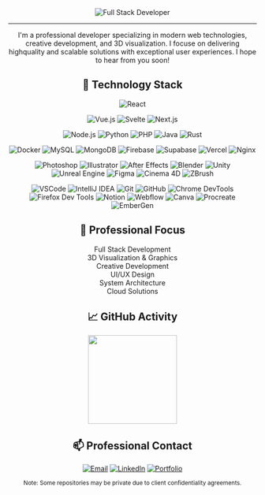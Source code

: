 <div align="center">

<div align="center">
  <img src="https://img.shields.io/badge/Full_Stack-Developer-0099ff?style=for-the-badge" alt="Full Stack Developer"/>
</div>

---

I'm a professional developer specializing in modern web technologies, creative development, and 3D visualization. I focuse on delivering highquality and scalable solutions with exceptional user experiences. I hope to hear from you soon!

## 🔧 Technology Stack

![React](https://img.shields.io/badge/-React-61DAFB?style=flat-square&logo=react&logoColor=black)

![Vue.js](https://img.shields.io/badge/-Vue.js-4FC08D?style=flat-square&logo=vue.js&logoColor=white)
![Svelte](https://img.shields.io/badge/-Svelte-FF3E00?style=flat-square&logo=svelte&logoColor=white)
![Next.js](https://img.shields.io/badge/-Next.js-000000?style=flat-square&logo=next.js&logoColor=white)

![Node.js](https://img.shields.io/badge/-Node.js-339933?style=flat-square&logo=node.js&logoColor=white)
![Python](https://img.shields.io/badge/-Python-3776AB?style=flat-square&logo=python&logoColor=white)
![PHP](https://img.shields.io/badge/-PHP-777BB4?style=flat-square&logo=php&logoColor=white)
![Java](https://img.shields.io/badge/-Java-007396?style=flat-square&logo=java&logoColor=white)
![Rust](https://img.shields.io/badge/-Rust-000000?style=flat-square&logo=rust&logoColor=white)

![Docker](https://img.shields.io/badge/-Docker-2496ED?style=flat-square&logo=docker&logoColor=white)
![MySQL](https://img.shields.io/badge/-MySQL-4479A1?style=flat-square&logo=mysql&logoColor=white)
![MongoDB](https://img.shields.io/badge/-MongoDB-47A248?style=flat-square&logo=mongodb&logoColor=white)
![Firebase](https://img.shields.io/badge/-Firebase-FFCA28?style=flat-square&logo=firebase&logoColor=black)
![Supabase](https://img.shields.io/badge/-Supabase-3ECF8E?style=flat-square&logo=supabase&logoColor=white)
![Vercel](https://img.shields.io/badge/-Vercel-000000?style=flat-square&logo=vercel&logoColor=white)
![Nginx](https://img.shields.io/badge/-Nginx-009639?style=flat-square&logo=nginx&logoColor=white)

![Photoshop](https://img.shields.io/badge/-Photoshop-31A8FF?style=flat-square&logo=adobe-photoshop&logoColor=white)
![Illustrator](https://img.shields.io/badge/-Illustrator-FF9A00?style=flat-square&logo=adobe-illustrator&logoColor=white)
![After Effects](https://img.shields.io/badge/-After_Effects-9999FF?style=flat-square&logo=adobe-after-effects&logoColor=white)
![Blender](https://img.shields.io/badge/-Blender-F5792A?style=flat-square&logo=blender&logoColor=white)
![Unity](https://img.shields.io/badge/-Unity-000000?style=flat-square&logo=unity&logoColor=white)
![Unreal Engine](https://img.shields.io/badge/-Unreal_Engine-313131?style=flat-square&logo=unreal-engine&logoColor=white)
![Figma](https://img.shields.io/badge/-Figma-F24E1E?style=flat-square&logo=figma&logoColor=white)
![Cinema 4D](https://img.shields.io/badge/-Cinema_4D-011A6A?style=flat-square&logo=cinema4d&logoColor=white)
![ZBrush](https://img.shields.io/badge/-ZBrush-121011?style=flat-square&logo=zbrush&logoColor=white)

![VSCode](https://img.shields.io/badge/-VSCode-007ACC?style=flat-square&logo=visual-studio-code&logoColor=white)
![IntelliJ IDEA](https://img.shields.io/badge/-IntelliJ_IDEA-000000?style=flat-square&logo=intellij-idea&logoColor=white)
![Git](https://img.shields.io/badge/-Git-F05032?style=flat-square&logo=git&logoColor=white)
![GitHub](https://img.shields.io/badge/-GitHub-181717?style=flat-square&logo=github&logoColor=white)
![Chrome DevTools](https://img.shields.io/badge/-Chrome_DevTools-4285F4?style=flat-square&logo=google-chrome&logoColor=white)
![Firefox Dev Tools](https://img.shields.io/badge/-Firefox_Dev_Tools-FF7139?style=flat-square&logo=firefox&logoColor=white)
![Notion](https://img.shields.io/badge/-Notion-000000?style=flat-square&logo=notion&logoColor=white)
![Webflow](https://img.shields.io/badge/-Webflow-4353FF?style=flat-square&logo=webflow&logoColor=white)
![Canva](https://img.shields.io/badge/-Canva-00C4CC?style=flat-square&logo=canva&logoColor=white)
![Procreate](https://img.shields.io/badge/-Procreate-9ED1F7?style=flat-square&logo=procreate&logoColor=black)
![EmberGen](https://img.shields.io/badge/-EmberGen-FF5733?style=flat-square&logoColor=white)

## 💼 Professional Focus

<div align="center">
Full Stack Development
<div align="center">
3D Visualization & Graphics
<div align="center">
Creative Development
<div align="center">
UI/UX Design
<div align="center">
System Architecture
<div align="center">
Cloud Solutions
</div>

## 📈 GitHub Activity

<img height="180em" src="https://github-readme-stats.vercel.app/api?username=CalebWD&show_icons=true&bg_color=0D1117,0D1117,1A2B45&text_color=FFFFFF&title_color=FFFFFF&icon_color=58A6FF&hide_border=true&border_radius=10"/>

## 📫 Professional Contact

[![Email](https://img.shields.io/badge/Email-D14836?style=for-the-badge&logo=gmail&logoColor=white)](mailto:business@example.com)
[![LinkedIn](https://img.shields.io/badge/LinkedIn-0077B5?style=for-the-badge&logo=linkedin&logoColor=white)](https://linkedin.com/in/yourusername)
[![Portfolio](https://img.shields.io/badge/Portfolio-000000?style=for-the-badge&logo=About.me&logoColor=white)](https://portfolio.example.com)


</div>
</div>
<small>Note: Some repositories may be private due to client confidentiality agreements.</small>
